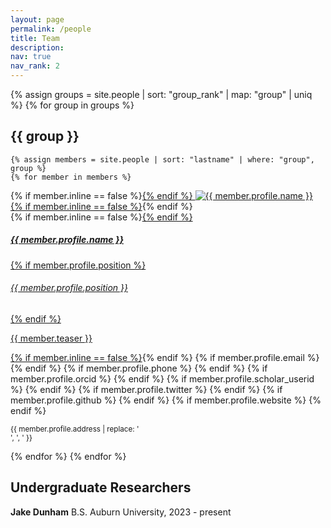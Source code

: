 ```yaml
---
layout: page
permalink: /people
title: Team
description: 
nav: true
nav_rank: 2
---
```


{% assign groups = site.people | sort: "group_rank" | map: "group" | uniq %}
{% for group in groups %}
## {{ group }}

    {% assign members = site.people | sort: "lastname" | where: "group", group %}
    {% for member in members %}
<p>
    <div class="card {% if member.inline == false %}hoverable{% endif %}">
        <div class="row no-gutters">
            <div class="col-sm-4 col-md-3">
            	{% if member.inline == false %}<a href="{{ member.url | relative_url }}">{% endif %}
                <img src="{{ '/assets/img/' | append: member.profile.image | relative_url }}" class="card-img img-fluid" alt="{{ member.profile.name }}" />
            	{% if member.inline == false %}</a>{% endif %}
            </div>
            <div class="team col-sm-8 col-md-9">
                <div class="card-body">
                    {% if member.inline == false %}<a href="{{ member.url | relative_url }}">{% endif %}
                    <h5 class="card-title">{{ member.profile.name }}</h5>
                    {% if member.profile.position %}<h6 class="card-subtitle mb-2 text-muted">{{ member.profile.position }}</h6>{% endif %}
                    <p class="card-text">
                        {{ member.teaser }}
                    </p>
                    {% if member.inline == false %}</a>{% endif %}
                    {% if member.profile.email %}
                        <a href="mailto:{{ member.profile.email }}" class="card-link"><i class="fas fa-envelope"></i></a>
                    {% endif %}
                    {% if member.profile.phone %}
                        <a href="tel:{{ member.profile.phone }}" class="card-link"><i class="fas fa-phone"></i></a>
                    {% endif %}
                    {% if member.profile.orcid %}
                        <a href="https://orcid.org/{{ site.orcid_id }}" title="ORCID"><i class="ai ai-orcid"></i></a>
                    {% endif %}
                    {% if member.profile.scholar_userid %}
                        <a href="https://scholar.google.com/citations?user={{ site.scholar_userid }}" title="Google Scholar"><i class="ai ai-google-scholar"></i></a>
                    {% endif %}
                    {% if member.profile.twitter %}
                        <a href="https://twitter.com/{{ member.profile.twitter }}" class="card-link" target="_blank"><i class="fab fa-twitter"></i></a>
                    {% endif %}
                    {% if member.profile.github %}
                        <a href="https://github.com/{{ member.profile.github }}" class="card-link" target="_blank"><i class="fab fa-github"></i></a>
                    {% endif %}
                    {% if member.profile.website %}
                        <a href="{{ member.profile.website }}" class="card-link" target="_blank"><i class="fas fa-globe"></i></a>
                    {% endif %}
                    <p class="card-text">
                        <small class="test-muted"><i class="fas fa-thumbtack"></i> {{ member.profile.address | replace: '<br />', ', ' }}</small>
                    </p>
                </div>
            </div>
        </div>
    </div>
</p>
    {% endfor %}
{% endfor %}

## Undergraduate Researchers

**Jake Dunham**
B.S. Auburn University, 2023 - present
<a href="mailto:jbd0043@auburn.edu" class="card-link"><i class="fas fa-envelope"></i></a>
